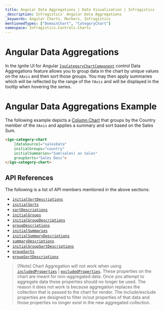 ```yaml
---
title: Angular Data Aggregations | Data Visualization | Infragistics
_description: Infragistics' Angular Data Aggregations
_keywords: Angular Charts, Markers, Infragistics
mentionedTypes: ["DomainChart", "CategoryChart"]
namespace: Infragistics.Controls.Charts
---
```


# Angular Data Aggregations

In the Ignite UI for Angular [`IgxCategoryChartComponent`]({environment:dvApiBaseUrl}/products/ignite-ui-angular/api/docs/typescript/latest/classes/igxcategorychartcomponent.html) control Data Aggregations feature allows you to group data in the chart by unique values on the `XAxis` and then sort those groups. You may then apply summaries which will be reflected by the range of the `YAxis` and will be displayed in the tooltip when hovering the series.

# Angular Data Aggregations Example

The following example depicts a [Column Chart](../types/column-chart.md) that groups by the Country member of the `XAxis` and applies a summary and sort based on the Sales Sum.

<code-view style="height: 500px" alt="Angular Data Aggregations Example"
  data-demos-base-url="{environment:dvDemosBaseUrl}"
           iframe-src="{environment:dvDemosBaseUrl}/charts/category-chart-data-aggregations"
                                        github-src="charts/category-chart/data-aggregations">
</code-view>


```html
<igx-category-chart
    [dataSource]="salesData"
    initialGroups="country"
    initialSummaries="Sum(sales) as Sales"
    groupSorts="Sales Desc">
</igx-category-chart>
```

## API References

The following is a list of API members mentioned in the above sections:

*   [`initialSortDescriptions`]({environment:dvApiBaseUrl}/products/ignite-ui-angular/api/docs/typescript/latest/classes/igxdomainchartcomponent.html#initialsortdescriptions)
*   [`initialSorts`]({environment:dvApiBaseUrl}/products/ignite-ui-angular/api/docs/typescript/latest/classes/igxdomainchartcomponent.html#initialsorts)
*   [`sortDescriptions`]({environment:dvApiBaseUrl}/products/ignite-ui-angular/api/docs/typescript/latest/classes/igxdomainchartcomponent.html#sortdescriptions)
*   [`initialGroups`]({environment:dvApiBaseUrl}/products/ignite-ui-angular/api/docs/typescript/latest/classes/igxdomainchartcomponent.html#initialgroups)
*   [`initialGroupDescriptions`]({environment:dvApiBaseUrl}/products/ignite-ui-angular/api/docs/typescript/latest/classes/igxdomainchartcomponent.html#initialgroupdescriptions)
*   [`groupDescriptions`]({environment:dvApiBaseUrl}/products/ignite-ui-angular/api/docs/typescript/latest/classes/igxdomainchartcomponent.html#groupdescriptions)
*   [`initialSummaries`]({environment:dvApiBaseUrl}/products/ignite-ui-angular/api/docs/typescript/latest/classes/igxdomainchartcomponent.html#initialsummaries)
*   [`initialSummaryDescriptions`]({environment:dvApiBaseUrl}/products/ignite-ui-angular/api/docs/typescript/latest/classes/igxdomainchartcomponent.html#initialsummarydescriptions)
*   [`summaryDescriptions`]({environment:dvApiBaseUrl}/products/ignite-ui-angular/api/docs/typescript/latest/classes/igxdomainchartcomponent.html#summarydescriptions)
*   [`initialGroupSortDescriptions`]({environment:dvApiBaseUrl}/products/ignite-ui-angular/api/docs/typescript/latest/classes/igxdomainchartcomponent.html#initialgroupsortdescriptions)
*   [`groupSorts`]({environment:dvApiBaseUrl}/products/ignite-ui-angular/api/docs/typescript/latest/classes/igxdomainchartcomponent.html#groupsorts)
*   [`groupSortDescriptions`]({environment:dvApiBaseUrl}/products/ignite-ui-angular/api/docs/typescript/latest/classes/igxdomainchartcomponent.html#groupsortdescriptions)

> \[!Note]
> Chart Aggregation will not work when using [`includedProperties`]({environment:dvApiBaseUrl}/products/ignite-ui-angular/api/docs/typescript/latest/classes/igxdomainchartcomponent.html#includedproperties) | [`excludedProperties`]({environment:dvApiBaseUrl}/products/ignite-ui-angular/api/docs/typescript/latest/classes/igxdomainchartcomponent.html#excludedproperties). These properties on the chart are meant for non-aggregated data. Once you attempt to aggregate data these properties should no longer be used. The reason it does not work is because aggregation replaces the collection that is passed to the chart for render.  The include/exclude properties are designed to filter in/out properties of that data and those properties no longer exist in the new aggregated collection.
